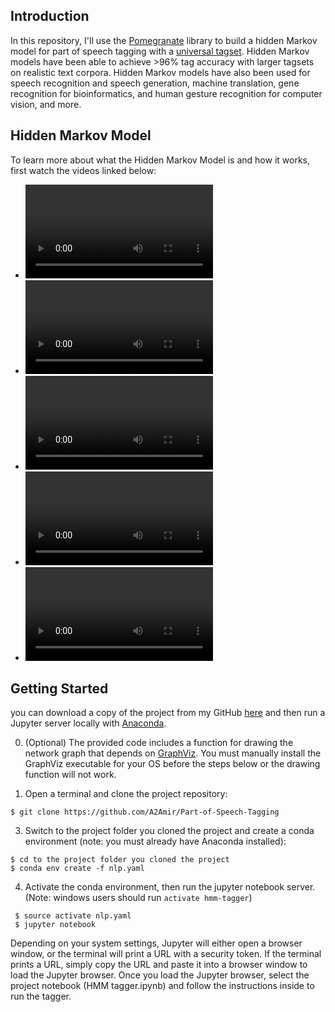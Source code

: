 ## Introduction

In this repository, I'll use the [Pomegranate](https://github.com/jmschrei/pomegranate) library to build a hidden Markov model for part of speech tagging with a [universal tagset](http://www.petrovi.de/data/universal.pdf). Hidden Markov models have been able to achieve >96% tag accuracy with larger tagsets on realistic text corpora. Hidden Markov models have also been used for speech recognition and speech generation, machine translation, gene recognition for bioinformatics, and human gesture recognition for computer vision, and more.


## Hidden Markov Model

To learn more about what the Hidden Markov Model is and how it works, first watch the videos linked below:

* ![1. Hidden Markov Model](/images/1.mp4) 
* ![2. How to get the heighest probability of Hidden Markov Model graph](/images/2.mp4) 
* ![3. How to simplify Hidden Markov Model graph](/images/3.mp4) 
* ![4. Viterbi algorithm](/images/4.mp4) 
* ![5. Viterbi algorithm](/images/5.mp4) 

## Getting Started


 you can download a copy of the project from my GitHub [here](https://github.com/A2Amir/Part-of-Speech-Tagging) and then run a Jupyter server locally with [Anaconda](https://www.anaconda.com/download/).


0. (Optional) The provided code includes a function for drawing the network graph that depends on [GraphViz](http://www.graphviz.org/). You must manually install the GraphViz executable for your OS before the steps below or the drawing function will not work.

1. Open a terminal and clone the project repository:
```
$ git clone https://github.com/A2Amir/Part-of-Speech-Tagging
```

3. Switch to the project folder you cloned the project and create a conda environment (note: you must already have Anaconda installed):
```
$ cd to the project folder you cloned the project
$ conda env create -f nlp.yaml
```

4. Activate the conda environment, then run the jupyter notebook server. (Note: windows users should run `activate hmm-tagger`)
```
 $ source activate nlp.yaml
 $ jupyter notebook
```

Depending on your system settings, Jupyter will either open a browser window, or the terminal will print a URL with a security token. If the terminal prints a URL, simply copy the URL and paste it into a browser window to load the Jupyter browser. Once you load the Jupyter browser, select the project notebook (HMM tagger.ipynb) and follow the instructions inside to run the tagger.


